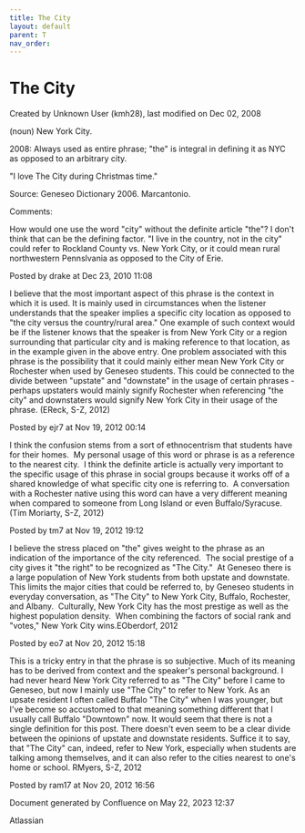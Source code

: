 ```yaml
---
title: The City
layout: default
parent: T
nav_order:
---
```


# The City

Created by  Unknown User (kmh28), last modified on Dec 02, 2008

(noun) New York City.

2008: Always used as entire phrase; &quot;the&quot; is integral in defining it as NYC as opposed to an arbitrary city.

&quot;I love The City during Christmas time.&quot;

Source: Geneseo Dictionary 2006. Marcantonio.

Comments:

How would one use the word &quot;city&quot; without the definite article &quot;the&quot;? I don't think that can be the defining factor. &quot;I live in the country, not in the city&quot; could refer to Rockland County vs. New York City, or it could mean rural northwestern Pennslvania as opposed to the City of Erie.

Posted by drake at Dec 23, 2010 11:08

I believe that the most important aspect of this phrase is the context in which it is used. It is mainly used in circumstances when the listener understands that the speaker implies a specific city location as opposed to &quot;the city versus the country/rural area.&quot; One example of such context would be if the listener knows that the speaker is from New York City or a region surrounding that particular city and is making reference to that location, as in the example given in the above entry. One problem associated with this phrase is the possibility that it could mainly either mean New York City or Rochester when used by Geneseo students. This could be connected to the divide between &quot;upstate&quot; and &quot;downstate&quot; in the usage of certain phrases - perhaps upstaters would mainly signify Rochester when referencing &quot;the city&quot; and downstaters would signify New York City in their usage of the phrase. (EReck, S-Z, 2012)

Posted by ejr7 at Nov 19, 2012 00:14

I think the confusion stems from a sort of ethnocentrism that students have for their homes.  My personal usage of this word or phrase is as a reference to the nearest city.  I think the definite article is actually very important to the specific usage of this phrase in social groups because it works off of a shared knowledge of what specific city one is referring to.  A conversation with a Rochester native using this word can have a very different meaning when compared to someone from Long Island or even Buffalo/Syracuse. (Tim Moriarty, S-Z, 2012)

Posted by tm7 at Nov 19, 2012 19:12

I believe the stress placed on &quot;the&quot; gives weight to the phrase as an indication of the importance of the city referenced.  The social prestige of a city gives it &quot;the right&quot; to be recognized as &quot;The City.&quot;  At Geneseo there is a large population of New York students from both upstate and downstate.  This limits the major cities that could be referred to, by Geneseo students in everyday conversation, as &quot;The City&quot; to New York City, Buffalo, Rochester, and Albany.  Culturally, New York City has the most prestige as well as the highest population density.  When combining the factors of social rank and &quot;votes,&quot; New York City wins.EOberdorf, 2012

Posted by eo7 at Nov 20, 2012 15:18

This is a tricky entry in that the phrase is so subjective. Much of its meaning has to be derived from context and the speaker's personal background. I had never heard New York City referred to as &quot;The City&quot; before I came to Geneseo, but now I mainly use &quot;The City&quot; to refer to New York. As an upsate resident I often called Buffalo &quot;The City&quot; when I was younger, but I've become so accustomed to that meaning something different that I usually call Buffalo &quot;Downtown&quot; now. It would seem that there is not a single definition for this post. There doesn't even seem to be a clear divide between the opinions of upstate and downstate residents. Suffice it to say, that &quot;The City&quot; can, indeed, refer to New York, especially when students are talking among themselves, and it can also refer to the cities nearest to one's home or school. RMyers, S-Z, 2012

Posted by ram17 at Nov 20, 2012 16:56

Document generated by Confluence on May 22, 2023 12:37

Atlassian
